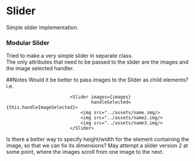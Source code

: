 # Slider

Simple slider implementation.

### Modular Slider
Tried to make a very simple slider in separate class.  
The only attributes that need to be passed to the slider are the images and the image selected handler. 

##Notes
Would it be better to pass images to the Slider as child elements? i.e. 
```
                        <Slider images={images}
                                handleSelected={this.handleImageSelected}>
                            <img src="../assets/name.img/>
                            <img src="../assets/name2.img/>
                            <img src="../assets/name3.img/>
                        </Slider>
```
Is there a better way to specify height/width for the element containing the image, so that we can fix its dimensions?
May attempt a slider version 2 at some point, where the images scroll from one image to the next.